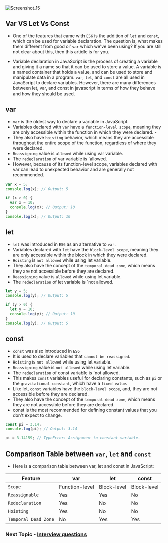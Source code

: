 ![Screenshot_15](https://user-images.githubusercontent.com/100460788/233977674-fe93dfa3-c823-45cf-9a72-cb5610a82909.png)

## Var VS Let Vs Const

- One of the features that came with `ES6` is the addition of `let` and `const`, which can be used for variable declaration. The question is, what makes them different from good ol' `var` which we've been using? If you are still not clear about this, then this article is for you.

- Variable declaration in JavaScript is the process of creating a variable and giving it a name so that it can be used to store a value. A variable is a named container that holds a value, and can be used to store and manipulate data in a program. `var`, `let`, and `const` are all used in JavaScript to declare variables. However, there are many differences between let, var, and const in javascript in terms of how they behave and how they should be used.

## var

- `var` is the oldest way to declare a variable in JavaScript.
- Variables declared with `var` have a `function-level scope`, meaning they are only accessible within the function in which they were declared. -
- They also have `hoisting` behavior, which means they are accessible throughout the entire scope of the function, regardless of where they were declared.
- `Reassigning` value is `allowed` while using var variable.
- The `redeclaration` of var variable is `allowed.
- However, because of its function-level scope, variables declared with var can lead to unexpected behavior and are generally not recommended.

```ts
var x = 5;
console.log(x); // Output: 5

if (x > 0) {
  var x = 10;
  console.log(x); // Output: 10
}
console.log(x); // Output: 10
```

## let

- `let` was introduced in `ES6` as an alternative to `var`.
- Variables declared with `let` have the `block-level scope`, meaning they are only accessible within the block in which they were declared.
- `Hoisting` is `not allowed` while using let variable.
- They also have the concept of the `temporal dead zone`, which means they are not accessible before they are declared.
- `Reassigning` value is `allowed` while using let variable.
- The `redeclaration` of let variable is `not allowed.

```ts
let y = 5;
console.log(y); // Output: 5

if (y > 0) {
  let y = 10;
  console.log(y); // Output: 10
}
console.log(y); // Output: 5
```

## const

- `const` was also introduced in `ES6`
- It is used to declare variables that `cannot be reassigned`.
- `Hoisting` is `not allowed` while using let variable.
- `Reassigning` value is `not allowed` while using let variable.
- The `redeclaration` of const variable is `not allowed.
- This makes `const` variables useful for declaring constants, such as `pi` or the `gravitational constant`, which have a `fixed value`.
- Like let, `const` variables have the `block-level scope`, and, they are not accessible before they are declared.
- They also have the concept of the `temporal dead zone`, which means they are not accessible before they are declared.
- const is the most recommended for defining constant values that you don't expect to change.

```ts
const pi = 3.14;
console.log(pi); // Output: 3.14

pi = 3.14159; // TypeError: Assignment to constant variable.
```

## Comparison Table between `var`, `let` and `const`

- Here is a comparison table between var, let and const in JavaScript:

| Feature              | var            | let         | const       |
| -------------------- | -------------- | ----------- | ----------- |
| `Scope`              | Function-level | Block-level | Block-level |
| `Reassignable`       | Yes            | Yes         | No          |
| `Redeclaration`      | Yes            | No          | No          |
| `Hoisting`           | Yes            | No          | No          |
| `Temporal Dead Zone` | No             | Yes         | Yes         |


### Next Topic - [Interview questions](https://github.com/piyush-agrawal6/Javascript-Interview-Questions/blob/master/d-Hoisting/3-Questions.md)
